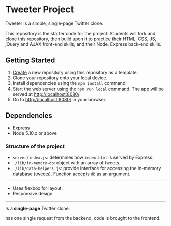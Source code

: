 # Tweeter Project

Tweeter is a simple, single-page Twitter clone.

This repository is the starter code for the project: Students will fork and clone this repository, then build upon it to practice their HTML, CSS, JS, jQuery and AJAX front-end skills, and their Node, Express back-end skills.

## Getting Started

1. [Create](https://docs.github.com/en/repositories/creating-and-managing-repositories/creating-a-repository-from-a-template) a new repository using this repository as a template.
2. Clone your repository onto your local device.
3. Install dependencies using the `npm install` command.
3. Start the web server using the `npm run local` command. The app will be served at <http://localhost:8080/>.
4. Go to <http://localhost:8080/> in your browser.

## Dependencies

- Express
- Node 5.10.x or above

### Structure of the project

- `server/index.js`: determines how `index.html` is served by Express. 
- `./lib/in-memory-db`: object with an array of tweets.
- `./lib/data-helpers.js`: provide interface for accessing the in-memory database (tweets). Function accepts `db` as an argument.

---

- Uses flexbox for layout.
- Responsive design.


---

Is a **single-page** Twitter clone.

has one single request from the backend, code is brought to the frontend.
